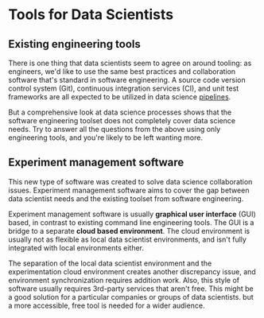 # Tools for Data Scientists

## Existing engineering tools

There is one thing that data scientists seem to agree on around tooling: as
engineers, we'd like to use the same best practices and collaboration software
that's standard in software engineering. A source code version control system
(Git), continuous integration services (CI), and unit test frameworks are all
expected to be utilized in data science
[pipelines](/doc/command-reference/pipeline).

But a comprehensive look at data science processes shows that the software
engineering toolset does not completely cover data science needs. Try to answer
all the questions from the above using only engineering tools, and you're likely
to be left wanting more.

## Experiment management software

This new type of software was created to solve data science collaboration
issues. Experiment management software aims to cover the gap between data
scientist needs and the existing toolset from software engineering.

Experiment management software is usually **graphical user interface** (GUI)
based, in contrast to existing command line engineering tools. The GUI is a
bridge to a separate **cloud based environment**. The cloud environment is
usually not as flexible as local data scientist environments, and isn't fully
integrated with local environments either.

The separation of the local data scientist environment and the experimentation
cloud environment creates another discrepancy issue, and environment
synchronization requires addition work. Also, this style of software usually
requires 3rd-party services that aren't free. This might be a good solution for
a particular companies or groups of data scientists. but a more accessible, free
tool is needed for a wider audience.
